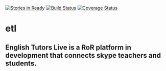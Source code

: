 [![Stories in Ready](https://badge.waffle.io/ric9176/etl.png?label=ready&title=Ready)](https://waffle.io/ric9176/etl)
[![Build Status](https://travis-ci.org/ric9176/etl.svg?branch=master)](https://travis-ci.org/ric9176/etl)
[![Coverage Status](https://coveralls.io/repos/github/ric9176/etl/badge.svg?branch=master)](https://coveralls.io/github/ric9176/etl?branch=master)
# etl
## English Tutors Live is a RoR platform in development that connects skype teachers and students.
